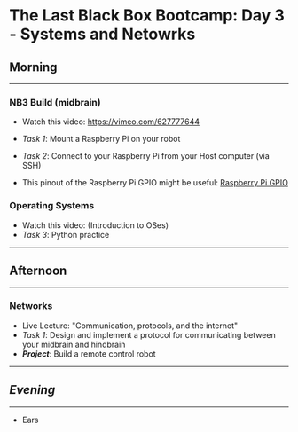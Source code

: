 # The Last Black Box Bootcamp: Day 3 - Systems and Netowrks

## Morning

----

### NB3 Build (midbrain)

- Watch this video: https://vimeo.com/627777644
- *Task 1*: Mount a Raspberry Pi on your robot
- *Task 2*: Connect to your Raspberry Pi from your Host computer (via SSH)

- This pinout of the Raspberry Pi GPIO might be useful: [Raspberry Pi GPIO](resources/rpi_GPIO_pinout.png)

### Operating Systems

- Watch this video: (Introduction to OSes)
- *Task 3*: Python practice

----

## Afternoon

----

### Networks

- Live Lecture: "Communication, protocols, and the internet"
- *Task 1*: Design and implement a protocol for communicating between your midbrain and hindbrain
- ***Project***: Build a remote control robot

----

## *Evening*

----

- Ears
